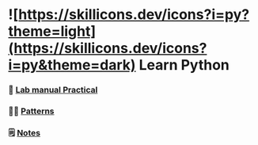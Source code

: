 
# ![https://skillicons.dev/icons?i=py?theme=light](https://skillicons.dev/icons?i=py&theme=dark) Learn Python


### 📒 [Lab manual Practical](./practical/README.md)

### 😵‍💫 [Patterns](./pattern/README.md)

### 🗒️ [Notes](./notes/README.md)